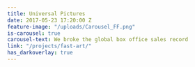 ```yaml
---
title: Universal Pictures
date: 2017-05-23 17:20:00 Z
feature-image: "/uploads/Carousel_FF.png"
is-carousel: true
carousel-text: We broke the global box office sales record
link: "/projects/fast-art/"
has_darkoverlay: true
---
```


